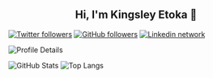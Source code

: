 <h2 align="center">Hi, I'm Kingsley Etoka 👋</h2>

[![Twitter followers](https://img.shields.io/twitter/follow/sleez_daemon?style=social)](https://x.com/sleez_daemon)
[![GitHub followers](https://img.shields.io/github/followers/sleez007?style=social)](https://github.com/sleez007)
[![Linkedin network](https://img.shields.io/badge/LinkedIn-blue?style=social&logo=linkedin)]([https://www.linkedin.com/in/kingsley-etoka](https://www.linkedin.com/in/kingsley-etoka-759609101/))





![Profile Details](https://github-profile-summary-cards.vercel.app/api/cards/profile-details?username=sleez007&theme=solarized_dark&v=1)

![GitHub Stats](https://github-readme-stats.vercel.app/api?username=sleez007&show_icons=true&count_private=true&theme=solarized-dark&hide_title=true&hide_rank=true&v=1) ![Top Langs](https://github-readme-stats.vercel.app/api/top-langs/?username=sleez007&layout=compact&theme=solarized-dark&v=1)


<!--
**sleez007/sleez007** is a ✨ _special_ ✨ repository because its `README.md` (this file) appears on your GitHub profile.

Here are some ideas to get you started:

- 🔭 I’m currently working on ...
- 🌱 I’m currently learning ...
- 👯 I’m looking to collaborate on ...
- 🤔 I’m looking for help with ...
- 💬 Ask me about ...
- 📫 How to reach me: ...
- 😄 Pronouns: ...
- ⚡ Fun fact: ...
-->
